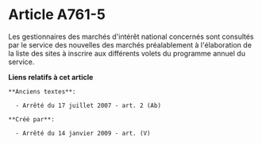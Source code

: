 # Article A761-5

Les gestionnaires des marchés d'intérêt national concernés sont consultés par le service des nouvelles des marchés
préalablement à l'élaboration de la liste des sites à inscrire aux différents volets du programme annuel du service.

**Liens relatifs à cet article**

	**Anciens textes**:

	  - Arrêté du 17 juillet 2007 - art. 2 (Ab)

	**Créé par**:

	  - Arrêté du 14 janvier 2009 - art. (V)
